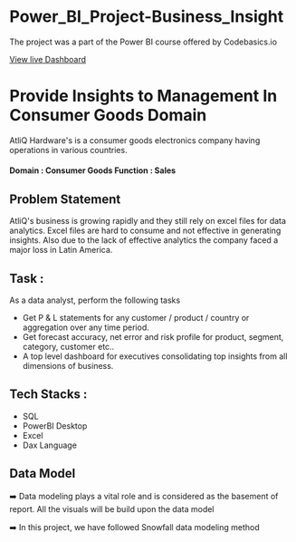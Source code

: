# Power_BI_Project-Business_Insight
The project was a part of the Power BI course offered by Codebasics.io 

[View live Dashboard](https://app.powerbi.com/view?r=eyJrIjoiMDk3ZDFjM2YtNDg3Ny00ZmQ0LTgwMTQtMjc1MDdkNmU4OGIyIiwidCI6ImM2ZTU0OWIzLTVmNDUtNDAzMi1hYWU5LWQ0MjQ0ZGM1YjJjNCJ9)
# Provide Insights to Management In Consumer Goods Domain
AtliQ Hardware's is a consumer goods electronics company having operations in various countries.

#### Domain : Consumer Goods Function : Sales

## Problem Statement
AtliQ's business is growing rapidly and they still rely on excel files for data analytics. Excel files are hard to consume and not effective in generating insights. Also due to the lack of effective analytics the company faced a major loss in Latin America.

## Task :
As a data analyst, perform the following tasks

* Get P & L statements for any customer / product / country or aggregation over any time period.
* Get forecast accuracy, net error and risk profile for product, segment, category, customer etc..
* A top level dashboard for executives consolidating top insights from all dimensions of business.

## Tech Stacks :

* SQL
* PowerBI Desktop
* Excel
* Dax Language

## Data Model
➡️ Data modeling plays a vital role and is considered as the basement of report. All the visuals will be build upon the data model

➡️ In this project, we have followed Snowfall data modeling method



